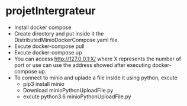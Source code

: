 # projetIntergrateur
- Install docker compose
- Create directory and put inside it the DistributedMinioDockerCompose.yaml file.
- Excute docker-compose pull
- Excute docker-compose up 
- You can access http://127.0.0.1:X/ where X represents the number of port or use can use the address showed after executing docker-compose up.
- To connect to minio and uplade a file inside it using python, excute 
   -  pip3 install minio
   -  Download minioPythonUploadFile.py
   -  excute python3.6 minioPythonUploadFile.py


